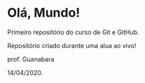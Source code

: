 # Olá, Mundo!
Primeiro repositório do curso de Git e GitHub.


Repositório criado durante uma alua ao vivo!

prof. Guanabara

14/04/2020.
